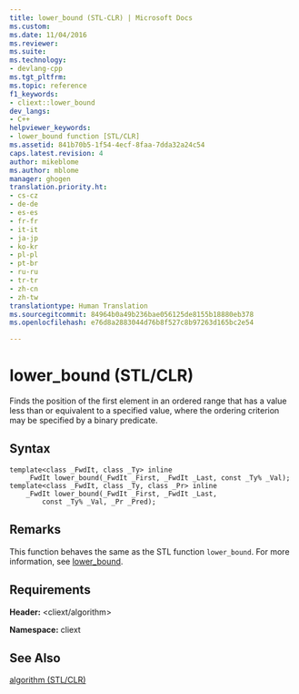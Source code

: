 ```yaml
---
title: lower_bound (STL-CLR) | Microsoft Docs
ms.custom: 
ms.date: 11/04/2016
ms.reviewer: 
ms.suite: 
ms.technology:
- devlang-cpp
ms.tgt_pltfrm: 
ms.topic: reference
f1_keywords:
- cliext::lower_bound
dev_langs:
- C++
helpviewer_keywords:
- lower_bound function [STL/CLR]
ms.assetid: 841b70b5-1f54-4ecf-8faa-7dda32a24c54
caps.latest.revision: 4
author: mikeblome
ms.author: mblome
manager: ghogen
translation.priority.ht:
- cs-cz
- de-de
- es-es
- fr-fr
- it-it
- ja-jp
- ko-kr
- pl-pl
- pt-br
- ru-ru
- tr-tr
- zh-cn
- zh-tw
translationtype: Human Translation
ms.sourcegitcommit: 84964b0a49b236bae056125de8155b18880eb378
ms.openlocfilehash: e76d8a2883044d76b8f527c8b97263d165bc2e54

---
```

# lower_bound (STL/CLR)
Finds the position of the first element in an ordered range that has a value less than or equivalent to a specified value, where the ordering criterion may be specified by a binary predicate.  
  
## Syntax  
  
```  
template<class _FwdIt, class _Ty> inline  
    _FwdIt lower_bound(_FwdIt _First, _FwdIt _Last, const _Ty% _Val);  
template<class _FwdIt, class _Ty, class _Pr> inline  
    _FwdIt lower_bound(_FwdIt _First, _FwdIt _Last,  
        const _Ty% _Val, _Pr _Pred);  
```  
  
## Remarks  
 This function behaves the same as the STL function `lower_bound`. For more information, see [lower_bound](http://msdn.microsoft.com/Library/bf1b020c-f97a-4e2b-85f4-c09f6a0da1c4).  
  
## Requirements  
 **Header:** \<cliext/algorithm>  
  
 **Namespace:** cliext  
  
## See Also  
 [algorithm (STL/CLR)](../dotnet/algorithm-stl-clr.md)


<!--HONumber=Jan17_HO2-->



